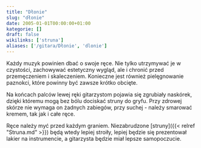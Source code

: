 ```yaml
---
title: "Dłonie"
slug: "dłonie"
date: 2005-01-01T00:00:00+01:00
kategorie: []
draft: false
wikilinks: ['struna']
aliases: ['/gitara/Dłonie', 'dlonie']
---
```

Każdy muzyk powinien dbać o swoje ręce. Nie tylko utrzymywać je w
czystości, zachowywać estetyczny wygląd, ale i chronić przed
przemęczeniem i skaleczeniem. Konieczne jest również pielęgnowanie
paznokci, które powinny być zawsze krótko obcięte.

Na końcach palców lewej ręki gitarzystom pojawia się zgrubiały naskórek,
dzięki któremu mogą bez bólu dociskać struny do gryfu. Przy zdrowej
skórze nie wymaga on żadnych zabiegów, przy suchej - należy smarować
kremem, tak jak i całe ręce.

Ręce należy myć przed każdym graniem. Niezabrudzone
[struny]({{< relref "Struna.md" >}}) będą wtedy lepiej stroiły, lepiej będzie się
prezentował lakier na instrumencie, a gitarzysta będzie miał lepsze
samopoczucie.
